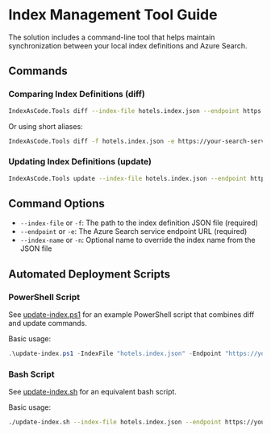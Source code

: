 # Index Management Tool Guide

The solution includes a command-line tool that helps maintain synchronization between your local index definitions and Azure Search.

## Commands

### Comparing Index Definitions (diff)
```bash
IndexAsCode.Tools diff --index-file hotels.index.json --endpoint https://your-search-service.search.windows.net [--index-name optional-name]
```
Or using short aliases:
```bash
IndexAsCode.Tools diff -f hotels.index.json -e https://your-search-service.search.windows.net [-n optional-name]
```

### Updating Index Definitions (update)
```bash
IndexAsCode.Tools update --index-file hotels.index.json --endpoint https://your-search-service.search.windows.net [--index-name optional-name]
```

## Command Options
- `--index-file` or `-f`: The path to the index definition JSON file (required)
- `--endpoint` or `-e`: The Azure Search service endpoint URL (required)
- `--index-name` or `-n`: Optional name to override the index name from the JSON file

## Automated Deployment Scripts

### PowerShell Script
See [update-index.ps1](./scripts/update-index.ps1) for an example PowerShell script that combines diff and update commands.

Basic usage:
```powershell
.\update-index.ps1 -IndexFile "hotels.index.json" -Endpoint "https://your-search-service.search.windows.net"
```

### Bash Script
See [update-index.sh](./scripts/update-index.sh) for an equivalent bash script.

Basic usage:
```bash
./update-index.sh --index-file hotels.index.json --endpoint https://your-search-service.search.windows.net
```